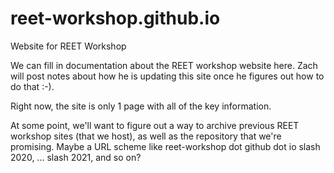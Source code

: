# reet-workshop.github.io
Website for REET Workshop

We can fill in documentation about the REET workshop website here. Zach will post notes about how he is updating this site once he figures out how to do that :-).

Right now, the site is only 1 page with all of the key information.

At some point, we'll want to figure out a way to archive previous REET workshop sites (that we host), as well as the repository that we're promising. Maybe a URL scheme like reet-workshop dot github dot io slash 2020, ... slash 2021, and so on?
